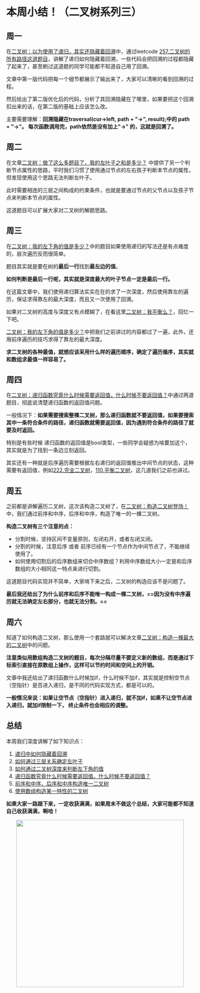 
# 本周小结！（二叉树系列三）


## 周一

在[二叉树：以为使用了递归，其实还隐藏着回溯](https://programmercarl.com/二叉树中递归带着回溯.html)中，通过leetcode [257.二叉树的所有路径这道题目](https://programmercarl.com/0257.二叉树的所有路径.html)，讲解了递归如何隐藏着回溯，一些代码会把回溯的过程都隐藏了起来了，甚至刷过这道题的同学可能都不知道自己用了回溯。

文章中第一版代码把每一个细节都展示了输出来了，大家可以清晰的看到回溯的过程。

然后给出了第二版优化后的代码，分析了其回溯隐藏在了哪里，如果要把这个回溯扣出来的话，在第二版的基础上应该怎么改。

主要需要理解：**回溯隐藏在traversal(cur->left, path + "->", result);中的 path + "->"。 每次函数调用完，path依然是没有加上"->" 的，这就是回溯了。**


## 周二

在文章[二叉树：做了这么多题目了，我的左叶子之和是多少？](https://programmercarl.com/0404.左叶子之和.html) 中提供了另一个判断节点属性的思路，平时我们习惯了使用通过节点的左右孩子判断本节点的属性，但发现使用这个思路无法判断左叶子。

此时需要相连的三层之间构成的约束条件，也就是要通过节点的父节点以及孩子节点来判断本节点的属性。

这道题目可以扩展大家对二叉树的解题思路。


## 周三

在[二叉树：我的左下角的值是多少？](https://programmercarl.com/0513.找树左下角的值.html)中的题目如果使用递归的写法还是有点难度的，层次遍历反而很简单。

题目其实就是要在树的**最后一行**找到**最左边的值**。

**如何判断是最后一行呢，其实就是深度最大的叶子节点一定是最后一行。**

在这篇文章中，我们使用递归算法实实在在的求了一次深度，然后使用靠左的遍历，保证求得靠左的最大深度，而且又一次使用了回溯。

如果对二叉树的高度与深度又有点模糊了，在看这里[二叉树：我平衡么？](https://programmercarl.com/0110.平衡二叉树.html)，回忆一下吧。

[二叉树：我的左下角的值是多少？](https://programmercarl.com/0513.找树左下角的值.html)中把我们之前讲过的内容都过了一遍，此外，还用前序遍历的技巧求得了靠左的最大深度。

**求二叉树的各种最值，就想应该采用什么样的遍历顺序，确定了遍历循序，其实就和数组求最值一样容易了。**


## 周四

在[二叉树：递归函数究竟什么时候需要返回值，什么时候不要返回值？](https://programmercarl.com/0112.路径总和.html)中通过两道题目，彻底说清楚递归函数的返回值问题。

一般情况下：**如果需要搜索整棵二叉树，那么递归函数就不要返回值，如果要搜索其中一条符合条件的路径，递归函数就需要返回值，因为遇到符合条件的路径了就要及时返回。**

特别是有些时候 递归函数的返回值是bool类型，一些同学会疑惑为啥要加这个，其实就是为了找到一条边立刻返回。

其实还有一种就是后序遍历需要根据左右递归的返回值推出中间节点的状态，这种需要有返回值，例如[222.完全二叉树](https://programmercarl.com/0222.完全二叉树的节点个数.html)，[110.平衡二叉树](https://programmercarl.com/0110.平衡二叉树.html)，这几道我们之前也讲过。

## 周五

之前都是讲解遍历二叉树，这次该构造二叉树了，在[二叉树：构造二叉树登场！](https://programmercarl.com/0106.从中序与后序遍历序列构造二叉树.html)中，我们通过前序和中序，后序和中序，构造了唯一的一棵二叉树。

**构造二叉树有三个注意的点：**

* 分割时候，坚持区间不变量原则，左闭右开，或者左闭又闭。
* 分割的时候，注意后序 或者 前序已经有一个节点作为中间节点了，不能继续使用了。
* 如何使用切割后的后序数组来切合中序数组？利用中序数组大小一定是和后序数组的大小相同这一特点来进行切割。

这道题目代码实现并不简单，大家啃下来之后，二叉树的构造应该不是问题了。

**最后我还给出了为什么前序和后序不能唯一构成一棵二叉树，==因为没有中序遍历就无法确定左右部分，也就无法分割。==**

## 周六

知道了如何构造二叉树，那么使用一个套路就可以解决文章[二叉树：构造一棵最大的二叉树](https://programmercarl.com/0654.最大二叉树.html)中的问题。

**注意类似用数组构造二叉树的题目，每次分隔尽量不要定义新的数组，而是通过下标索引直接在原数组上操作，这样可以节约时间和空间上的开销。**

文章中我还给出了递归函数什么时候加if，什么时候不加if，其实就是控制空节点（空指针）是否进入递归，是不同的代码实现方式，都是可以的。

**一般情况来说：如果让空节点（空指针）进入递归，就不加if，如果不让空节点进入递归，就加if限制一下， 终止条件也会相应的调整。**

## 总结

本周我们深度讲解了如下知识点：

1. [递归中如何隐藏着回溯](https://programmercarl.com/二叉树中递归带着回溯.html)
2. [如何通过三层关系确定左叶子](https://programmercarl.com/0404.左叶子之和.html)
3. [如何通过二叉树深度来判断左下角的值](https://programmercarl.com/0513.找树左下角的值.html)
4. [递归函数究竟什么时候需要返回值，什么时候不要返回值？](https://programmercarl.com/0112.路径总和.html)
5. [前序和中序，后序和中序构造唯一二叉树](https://programmercarl.com/0106.从中序与后序遍历序列构造二叉树.html)
6. [使用数组构造某一特性的二叉树](https://programmercarl.com/0654.最大二叉树.html)

**如果大家一路跟下来，一定收获满满，如果周末不做这个总结，大家可能都不知道自己收获满满，啊哈！**


<div align="center"><img src=https://code-thinking.cdn.bcebos.com/pics/01二维码.jpg width=450> </img></div>

